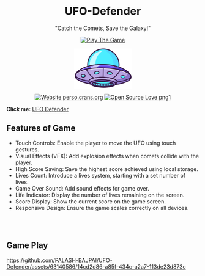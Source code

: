 <h1 align='center'>UFO-Defender</h1>

<p align="center">
"Catch the Comets, Save the Galaxy!" 
</p>


<!--BADGES-->
<p align="center">
  <a href="http://ufo-defender.netlify.app/"><img src="https://img.shields.io/static/v1?label=&labelColor=505050&message=Play The Game&color=%230076D6&style=flat&logo=google-chrome&logoColor=white" alt="Play The Game"/></a>
</p>

<p align="center">
  <img align="center" src="https://github.com/PALASH-BAJPAI/UFO-Defender/blob/main/assets/Favicon.png" width="150"> 
</p>




</div>

<div align="center">
  
  [![Website perso.crans.org](https://img.shields.io/website-up-down-green-red/https/perso.crans.org.svg)](https://perso.crans.org/)
  [![Open Source Love png1](https://badges.frapsoft.com/os/v1/open-source.png?v=103)](https://github.com/ellerbrock/open-source-badges/)
  
</div>





**Click me:** 
[UFO Defender](http://ufo-defender.netlify.app/)

## Features of Game

<ul>
<li>Touch Controls: Enable the player to move the UFO using touch gestures.</li>
<li>Visual Effects (VFX): Add explosion effects when comets collide with the player.</li>
<li>High Score Saving: Save the highest score achieved using local storage.</li>
<li>Lives Count: Introduce a lives system, starting with a set number of lives.</li>
<li>Game Over Sound: Add sound effects for game over.</li>
<li>Life Indicator: Display the number of lives remaining on the screen.</li>
<li>Score Display: Show the current score on the game screen.</li>
<li>Responsive Design: Ensure the game scales correctly on all devices.</li>
</ul>


<br/>
<br/>

## Game Play


https://github.com/PALASH-BAJPAI/UFO-Defender/assets/63140586/14cd2d86-a85f-434c-a2a7-113de23d873c



